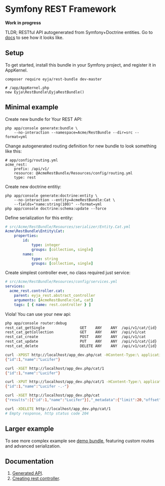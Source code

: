 # Symfony REST Framework

**Work in progress**

TLDR; RESTful API autogenerated from Symfony+Doctrine entities.
Go to [docs](https://github.com/Eyjafjallajokull/symfony-rest-bundle/wiki/Generated-API) to see how it looks like.

## Setup

To get started, install this bundle in your Symfony project, and register it in AppKernel.

    composer require eyja/rest-bundle dev-master

    # /app/AppKernel.php
    new Eyja\RestBundle\EyjaRestBundle()

## Minimal example

Create new bundle for Your REST API:

    php app/console generate:bundle \
        --no-interaction --namespace=Acme/RestBundle --dir=src --format=yml

Change autogenerated routing definition for new bundle to look something like this:
  
```
# app/config/routing.yml
acme_rest:
    prefix: /api/v1/
    resource: @AcmeRestBundle/Resources/config/routing.yml
    type: rest
```

Create new doctrine entitiy:

```
php app/console generate:doctrine:entity \
    --no-interaction --entity=AcmeRestBundle:Cat \
    --fields="name:string(100)" --format=yml
php app/console doctrine:schema:update --force
```

Define serialization for this entity:

```yml
# src/Acme/RestBundle/Resources/serializer/Entity.Cat.yml
Acme\RestBundle\Entity\Cat:
    properties:
        id:
            type: integer
            groups: [collection, single]
        name:
            type: string
            groups: [collection, single]
```

Create simplest controller ever, no class required just service:

```yml
# src/Acme/RestBundle/Resources/config/services.yml
services:
  acme_rest.controller.cat:
    parent: eyja_rest.abstract_controller
    arguments: [AcmeRestBundle:Cat, cat]
    tags: [ { name: rest.controller } ]
```

Viola! You can use your new api:

```bash
php app/console router:debug
rest_cat_getSingle                GET    ANY    ANY  /api/v1/cat/{id}
rest_cat_getCollection            GET    ANY    ANY  /api/v1/cat
rest_cat_create                   POST   ANY    ANY  /api/v1/cat
rest_cat_update                   PUT    ANY    ANY  /api/v1/cat/{id}
rest_cat_delete                   DELETE ANY    ANY  /api/v1/cat/{id}

curl -XPOST http://localhost/app_dev.php/cat -HContent-Type:\ application/json -d'{"name":"Lucifer"}'
{"id":1,"name":"Lucifer"}

curl -XGET http://localhost/app_dev.php/cat/1
{"id":1,"name":"Lucifer"}

curl -XPUT http://localhost/app_dev.php/cat/1 -HContent-Type:\ application/json -d'{"name":"Lucifer -.-"}'
{"id":1,"name":"Lucifer -.-"}

curl -XGET http://localhost/app_dev.php/cat
{"results":[{"id":1,"name":"Lucifer"}],"_metadata":{"limit":20,"offset":0,"total":1}}

curl -XDELETE http://localhost/app_dev.php/cat/1
# Empty response, http status code 204
```

## Larger example

To see more complex example see [demo bundle](https://github.com/Eyjafjallajokull/symfony-rest-demo-bundle), 
featuring custom routes and advanced serialization.

## Documentation

1. [Generated API](https://github.com/Eyjafjallajokull/symfony-rest-bundle/wiki/Generated-API).
1. [Creating rest controller](https://github.com/Eyjafjallajokull/symfony-rest-bundle/wiki/Controller).
